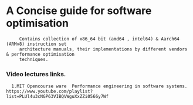 # A Concise guide for software optimisation 

```
     Contains collection of x86_64 bit (amd64 , intel64) & Aarch64 (ARMv8) instruction set     
     architecture manuals, their implementations by different vendors & performance optimisation 
     techniques.  
```
### Video lectures links.
`  
    1.MIT Opencourse ware  Performance engineering in software systems.
    https://www.youtube.com/playlist?list=PLUl4u3cNGP63VIBQVWguXxZZi0566y7Wf
`
